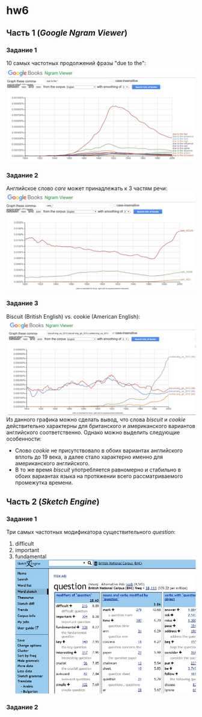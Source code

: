 # hw6
## Часть 1 (*Google Ngram Viewer*)
### Задание 1
10 самых частотных продолжений фразы "due to the":
![](https://github.com/manastasia/hw6/blob/master/due%20to%20the.jpg)

### Задание 2
Английское слово *care* может принадлежать к 3 частям речи:
![](https://github.com/manastasia/hw6/blob/master/care.jpg)

### Задание 3
Biscuit (British English) vs. cookie (American English):
![](https://github.com/manastasia/hw6/blob/master/biscuit_cookie.jpg)
Из данного графика можно сделать вывод, что слова *biscuit* и *cookie* действительно характерны для британского и американского вариантов английского соответственно. Однако можно выделить следующие особенности:
* Слово _cookie_ не присутствовало в обоих вариантах английского вплоть до 19 века, а далее стало характерно именно для американского английского.
* В то же время *biscuit* употребляется равномерно и стабильно в обоих вариантах языка на протяжении всего рассматриваемого промежутка времени.

## Часть 2 (*Sketch Engine*)
### Задание 1
Три самых частотных модификатора существительного *question*:
1) difficult
2) important
3) fundamental
![](https://github.com/manastasia/hw6/blob/master/question.jpg)

### Задание 2
